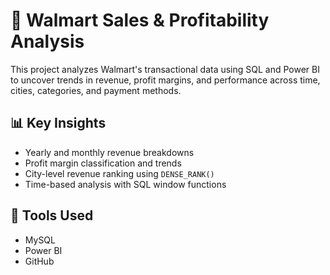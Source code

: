 # 🛒 Walmart Sales & Profitability Analysis

This project analyzes Walmart's transactional data using SQL and Power BI to uncover trends in revenue, profit margins, and performance across time, cities, categories, and payment methods.

## 📊 Key Insights
- Yearly and monthly revenue breakdowns
- Profit margin classification and trends
- City-level revenue ranking using `DENSE_RANK()`
- Time-based analysis with SQL window functions

## 🧰 Tools Used
- MySQL
- Power BI
- GitHub
